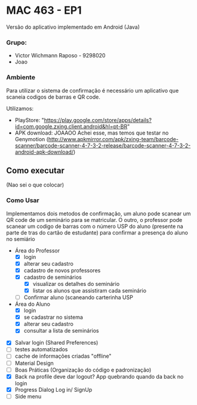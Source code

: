 
# MAC 463 - EP1 

Versão do aplicativo implementado em Android (Java) 

### Grupo:
* Victor Wichmann Raposo - 9298020
* Joao

### Ambiente

Para utilizar o sistema de confirmação é necessário um aplicativo que scaneia codigos de barras e QR code. 

Utilizamos:

* PlayStore: "https://play.google.com/store/apps/details?id=com.google.zxing.client.android&hl=pt-BR"
* APK download: JOAAOO Achei esse, mas temos que testar no Genymotion (http://www.apkmirror.com/apk/zxing-team/barcode-scanner/barcode-scanner-4-7-3-2-release/barcode-scanner-4-7-3-2-android-apk-download/)

## Como executar

(Nao sei o que colocar)


### Como Usar

Implementamos dois metodos de confirmação, um aluno pode scanear um QR code de um seminário para se matricular. O outro, o professor pode scanear um codigo de barras com o número USP do aluno (presente na parte de tras do cartão de estudante) para confirmar a presença do aluno no semiário


- Área do Professor
    - [x] login
    - [x] alterar seu cadastro
    - [x] cadastro de novos professores
    - [x] cadastro de seminários
        - [x] visualizar os detalhes do seminário
        - [x] listar os alunos que assistiram cada seminário
    - [ ] Confirmar aluno (scaneando carterinha USP

- Área do Aluno
    - [x] login
    - [x] se cadastrar no sistema
    - [x] alterar seu cadastro
    - [x] consultar a lista de seminários

- [x] Salvar login (Shared Preferences)
- [ ] testes automatizados
- [ ] cache de informações criadas "offline"
- [ ] Material Design
- [ ] Boas Práticas (Organização do código e padronização)
- [x] Back na profile deve dar logout? App quebrando quando da back no login
- [x] Progress Dialog Log in/ SignUp
- [ ] Side menu
